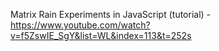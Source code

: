 Matrix Rain Experiments in JavaScript (tutorial) - https://www.youtube.com/watch?v=f5ZswIE_SgY&list=WL&index=113&t=252s